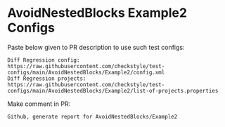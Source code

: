 # AvoidNestedBlocks Example2 Configs
Paste below given to PR description to use such test configs:
```
Diff Regression config: https://raw.githubusercontent.com/checkstyle/test-configs/main/AvoidNestedBlocks/Example2/config.xml
Diff Regression projects: https://raw.githubusercontent.com/checkstyle/test-configs/main/AvoidNestedBlocks/Example2/list-of-projects.properties
```
Make comment in PR:
```
Github, generate report for AvoidNestedBlocks/Example2
```
